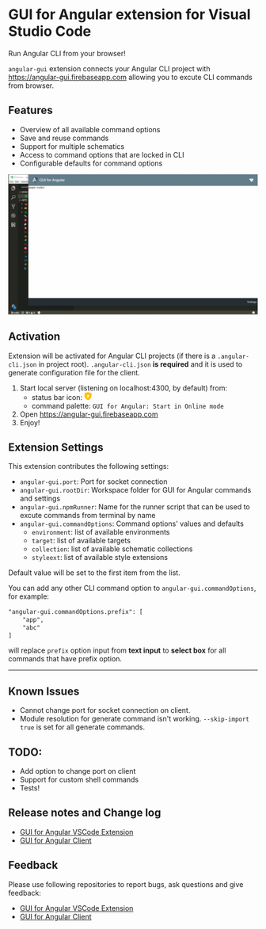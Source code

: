 # GUI for Angular extension for Visual Studio Code

Run Angular CLI from your browser!

`angular-gui` extension connects your Angular CLI project with https://angular-gui.firebaseapp.com allowing you to excute CLI commands from browser.

## Features

* Overview of all available command options
* Save and reuse commands
* Support for multiple schematics
* Access to command options that are locked in CLI
* Configurable defaults for command options

![Alpha release](https://raw.githubusercontent.com/angular-gui/vscode-angular-gui/master/src/images/angular-gui-alpha-0.1.2.gif)

## Activation

Extension will be activated for Angular CLI projects (if there is a `.angular-cli.json` in project root). `.angular-cli.json` **is required** and it is used to generate configuration file for the client.

1. Start local server (listening on localhost:4300, by default) from:
    * status bar icon: ![shield icon](https://raw.githubusercontent.com/angular-gui/vscode-angular-gui/master/src/images/octicon-shield.png)
    * command palette: `GUI for Angular: Start in Online mode`
2. Open https://angular-gui.firebaseapp.com
3. Enjoy!

## Extension Settings

This extension contributes the following settings:

* `angular-gui.port`: Port for socket connection
* `angular-gui.rootDir`: Workspace folder for GUI for Angular commands and settings
* `angular-gui.npmRunner`: Name for the runner script that can be used to excute commands from terminal by name
* `angular-gui.commandOptions`: Command options' values and defaults
  * `environment`: list of available environments
  * `target`: list of available targets
  * `collection`: list of available schematic collections
  * `styleext`: list of available style extensions

Default value will be set to the first item from the list.

You can add any other CLI command option to `angular-gui.commandOptions`, for example:

    "angular-gui.commandOptions.prefix": [
        "app", 
        "abc"
    ]

will replace `prefix` option input from **text input** to **select box** for all commands that have prefix option. 

---

## Known Issues

* Cannot change port for socket connection on client.
* Module resolution for generate command isn't working. `--skip-import true` is set for all generate commands.

## TODO:

* Add option to change port on client
* Support for custom shell commands
* Tests!

## Release notes and Change log

* [GUI for Angular VSCode Extension](https://github.com/angular-gui/vscode-angular-gui/blob/master/CHANGELOG.md)
* [GUI for Angular Client](https://github.com/angular-gui/client-angular-gui/blob/master/CHANGELOG.md)

## Feedback

Please use following repositories to report bugs, ask questions and give feedback:

* [GUI for Angular VSCode Extension](https://github.com/angular-gui/vscode-angular-gui/issues)
* [GUI for Angular Client](https://github.com/angular-gui/client-angular-gui/issues)